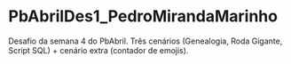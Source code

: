 # PbAbrilDes1_PedroMirandaMarinho
Desafio da semana 4 do PbAbril. Três cenários (Genealogia, Roda Gigante, Script SQL) + cenário extra (contador de emojis).
